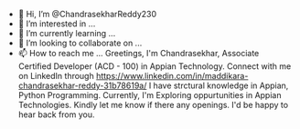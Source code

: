 - 👋 Hi, I’m @ChandrasekharReddy230
- 👀 I’m interested in ...
- 🌱 I’m currently learning ...
- 💞️ I’m looking to collaborate on ...
- 📫 How to reach me ...
Greetings, I'm Chandrasekhar, Associate Certified Developer (ACD - 100) in Appian Technology. Connect with me on LinkedIn through https://www.linkedin.com/in/maddikara-chandrasekhar-reddy-31b78619a/
I have strctural knowledge in Appian, Python Programming. Currently, I'm Exploring oppurtunities in Appian Technologies. Kindly let me know if there any openings. I'd be happy to hear back from you. 
<!---
ChandrasekharReddy230/ChandrasekharReddy230 is a ✨ special ✨ repository because its `README.md` (this file) appears on your GitHub profile.
You can click the Preview link to take a look at your changes.
--->
